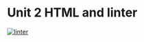# Unit 2 HTML and linter

[![linter](https://github.com/peter-marshall5/ICS2O-Unit2-04-HTML/workflows/linter/badge.svg)](https://github.com/marketplace/actions/super-linter)
